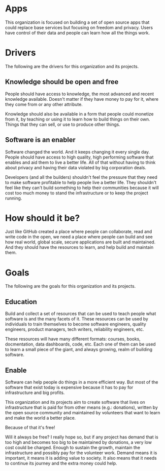 # Apps

This organization is focused on building a set of open source apps that could replace base services but focusing on freedom and privacy. Users have control of their data and people can learn how all the things work.

# Drivers

The following are the drivers for this organization and its projects.

## Knowledge should be open and free

People should have access to knowledge, the most advanced and recent knowledge available. Doesn't matter if they have money to pay for it, where they come from or any other attribute.

Knowledge should also be available in a form that people could monetize from it, by teaching or using it to learn how to build things on their own. Things that they can sell, or use to produce other things.

## Software is an enabler

Software changed the world. And it keeps changing it every single day. People should have access to high quality, high performing software that enables and aid them to live a better life. All of that without having to think about privacy and having their data violated by big corporation deals.

Developers (and all the builders) shouldn't feel the pressure that they need to make software profitable to help people live a better life. They shouldn't feel like they can't build something to help their communities because it will cost too much money to stand the infrastructure or to keep the project running.

# How should it be?

Just like GitHub created a place where people can collaborate, read and write code in the open, we need a place where people can build and see how real world, global scale, secure applications are built and maintained. And they should have the resources to learn, and help build and maintain them.

# Goals

The following are the goals for this organization and its projects.

## Education

Build and collect a set of resources that can be used to teach people what software is and the many facets of it. These resources can be used by individuals to train themselves to become software engineers, quality engineers, product managers, tech writers, reliability engineers, etc.

These resources will have many different formats: courses, books, docmentation, data dashboards, code, etc. Each one of them can be used to learn a small piece of the giant, and always growing, realm of building software.

## Enable

Software can help people do things in a more efficient way. But most of the software that exist today is expensive because it has to pay for infrastructure and big profits.

This organization and its projects aim to create software that lives on infrastructure that is paid for from other means (e.g.: donations), written by the open source community and maintained by volunteers that want to learn and make the world a better place.

Because of that it's free!

Will it always be free? I really hope so, but if any project has demand that is too high and becomes too big to be maintained by donations, a very low cost could be charged. Enough to sustain the growth, maintain the infrastructure and possibly pay for the volunteer work. Demand means it is important, it means it is adding value to society. It also means that it needs to continue its journey and the extra money could help.
